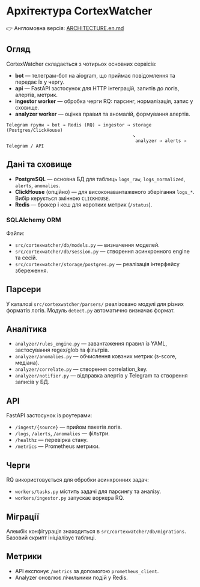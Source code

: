# Архітектура CortexWatcher

👉 Англомовна версія: [ARCHITECTURE.en.md](ARCHITECTURE.en.md)

## Огляд
CortexWatcher складається з чотирьох основних сервісів:
- **bot** — телеграм-бот на aiogram, що приймає повідомлення та передає їх у чергу.
- **api** — FastAPI застосунок для HTTP інтеграцій, запитів до логів, алертів, метрик.
- **ingestor worker** — обробка черги RQ: парсинг, нормалізація, запис у сховище.
- **analyzer worker** — оцінка правил та аномалій, формування алертів.

```
Telegram групи → bot → Redis (RQ) → ingestor → storage (Postgres/ClickHouse)
                                               ↘
                                                analyzer → alerts → Telegram / API
```

## Дані та сховище
- **PostgreSQL** — основна БД для таблиць `logs_raw`, `logs_normalized`, `alerts`, `anomalies`.
- **ClickHouse** (опційно) — для високонавантаженого зберігання `logs_*`. Вибір керується змінною `CLICKHOUSE`.
- **Redis** — брокер і кеш для коротких метрик (`/status`).

### SQLAlchemy ORM
Файли:
- `src/cortexwatcher/db/models.py` — визначення моделей.
- `src/cortexwatcher/db/session.py` — створення асинхронного engine та сесій.
- `src/cortexwatcher/storage/postgres.py` — реалізація інтерфейсу збереження.

## Парсери
У каталозі `src/cortexwatcher/parsers/` реалізовано модулі для різних форматів логів. Модуль `detect.py` автоматично визначає формат.

## Аналітика
- `analyzer/rules_engine.py` — завантаження правил із YAML, застосування regex/glob та фільтрів.
- `analyzer/anomalies.py` — обчислення ковзних метрик (з-score, медіана).
- `analyzer/correlate.py` — створення correlation_key.
- `analyzer/notifier.py` — відправка алертів у Telegram та створення записів у БД.

## API
FastAPI застосунок із роутерами:
- `/ingest/{source}` — прийом пакетів логів.
- `/logs`, `/alerts`, `/anomalies` — фільтри.
- `/healthz` — перевірка стану.
- `/metrics` — Prometheus метрики.

## Черги
RQ використовується для обробки асинхронних задач:
- `workers/tasks.py` містить задачі для парсингу та аналізу.
- `workers/ingestor.py` запускає воркера RQ.

## Міграції
Алембік конфігурація знаходиться в `src/cortexwatcher/db/migrations`. Базовий скрипт ініціалізує таблиці.

## Метрики
- API експонує `/metrics` за допомогою `prometheus_client`.
- Analyzer оновлює лічильники подій у Redis.

